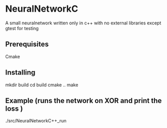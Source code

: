 # NeuralNetworkC

A small neuralnetwork written only in c++ with no external libraries except gtest
for testing

## Prerequisites

Cmake

## Installing

mkdir build
cd build
cmake ..
make

## Example (runs the network on XOR and print the loss )
./src/NeuralNetworkC++_run


